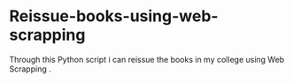 # Reissue-books-using-web-scrapping
Through this Python script i can reissue the books in my college using Web Scrapping .
